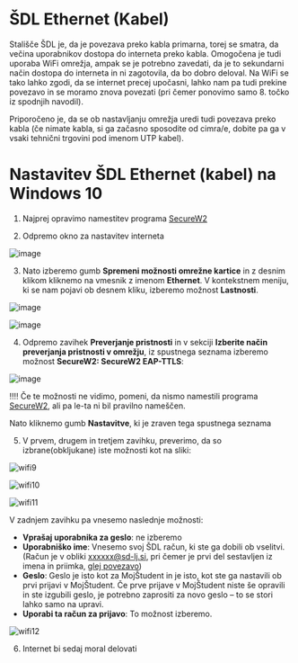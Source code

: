 # ŠDL Ethernet (Kabel)

Stališče ŠDL je, da je povezava preko kabla primarna, torej se smatra, da 
večina uporabnikov dostopa do interneta preko kabla. Omogočena je tudi 
uporaba WiFi omrežja, ampak se je potrebno zavedati, da je to sekundarni 
način dostopa do interneta in ni zagotovila, da bo dobro deloval. 
Na WiFi se tako lahko zgodi, da se internet precej upočasni, lahko nam 
pa tudi prekine povezavo in se moramo znova povezati (pri čemer ponovimo 
samo 8. točko iz spodnjih navodil).

Priporočeno je, da se ob nastavljanju omrežja uredi tudi povezava 
preko kabla (če nimate kabla, si ga začasno sposodite od cimra/e, 
dobite pa ga v vsaki tehnični trgovini pod imenom UTP kabel).

# Nastavitev ŠDL Ethernet (kabel) na Windows 10

1. Najprej opravimo namestitev programa [SecureW2](./SecureW2.md)

2. Odpremo okno za nastavitev interneta

![image](../media/wifi/wifi1.png)

3. Nato izberemo gumb **Spremeni možnosti omrežne kartice** in z desnim klikom kliknemo na vmesnik z imenom **Ethernet**.
V kontekstnem meniju, ki se nam pojavi ob desnem kliku, izberemo možnost **Lastnosti**.

![image](../media/eth/eth2.png)

![image](../media/eth/eth3.png)

4. Odpremo zavihek **Preverjanje pristnosti** in v sekciji 
   **Izberite način preverjanja pristnosti v omrežju**, iz spustnega seznama
   izberemo možnost **SecureW2: SecureW2 EAP-TTLS**:

![image](../media/eth/eth4.png)

‼️‼️ Če te možnosti ne vidimo, pomeni, da nismo namestili programa [SecureW2](./SecureW2.md), ali pa le-ta ni bil pravilno nameščen.

Nato kliknemo gumb **Nastavitve**, ki je zraven tega spustnega seznama

5. V prvem, drugem in tretjem zavihku, preverimo, da so izbrane(obkljukane)
   iste možnosti kot na sliki:

![wifi9](../media/wifi/wifi9.png)

![wifi10](../media/wifi/wifi10.png)

![wifi11](../media/wifi/wifi11.png)

V zadnjem zavihku pa vnesemo naslednje možnosti:
* **Vprašaj uporabnika za geslo**: ne izberemo
* **Uporabniško ime**: Vnesemo svoj ŠDL račun, ki ste ga dobili ob vselitvi. (Račun je v obliki xxxxxx@sd-lj.si, pri čemer je prvi del sestavljen iz imena in priimka, [glej povezavo](./Username.md))
* **Geslo**: Geslo je isto kot za MojŠtudent in je isto, kot ste ga nastavili ob prvi prijavi v MojŠtudent. Če prve prijave v MojŠtudent niste še opravili in ste izgubili geslo, je potrebno zaprositi za novo geslo – to se stori lahko samo na upravi.
* **Uporabi ta račun za prijavo**: To možnost izberemo.

![wifi12](../media/wifi/wifi12.png)

6. Internet bi sedaj moral delovati
